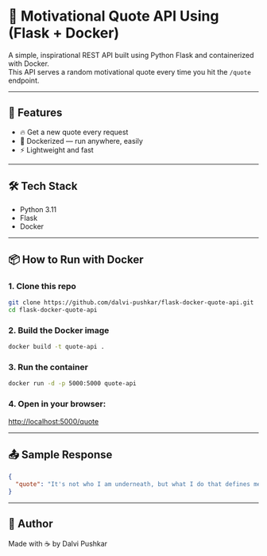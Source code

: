 # 🧠 Motivational Quote API Using (Flask + Docker)

A simple, inspirational REST API built using Python Flask and containerized with Docker.  
This API serves a random motivational quote every time you hit the `/quote` endpoint.

---

## 🚀 Features

- 🔥 Get a new quote every request  
- 🐳 Dockerized — run anywhere, easily  
- ⚡ Lightweight and fast

---

## 🛠️ Tech Stack

- Python 3.11  
- Flask  
- Docker  

---

## 📦 How to Run with Docker

### 1. Clone this repo

```bash
git clone https://github.com/dalvi-pushkar/flask-docker-quote-api.git
cd flask-docker-quote-api
````

### 2. Build the Docker image

```bash
docker build -t quote-api .
```

### 3. Run the container

```bash
docker run -d -p 5000:5000 quote-api
```

### 4. Open in your browser:

[http://localhost:5000/quote](http://localhost:5000/quote)

---

## 📤 Sample Response

```json
{
  "quote": "It's not who I am underneath, but what I do that defines me."
}
```

---

## 🙌 Author

Made with ☕ by Dalvi Pushkar
